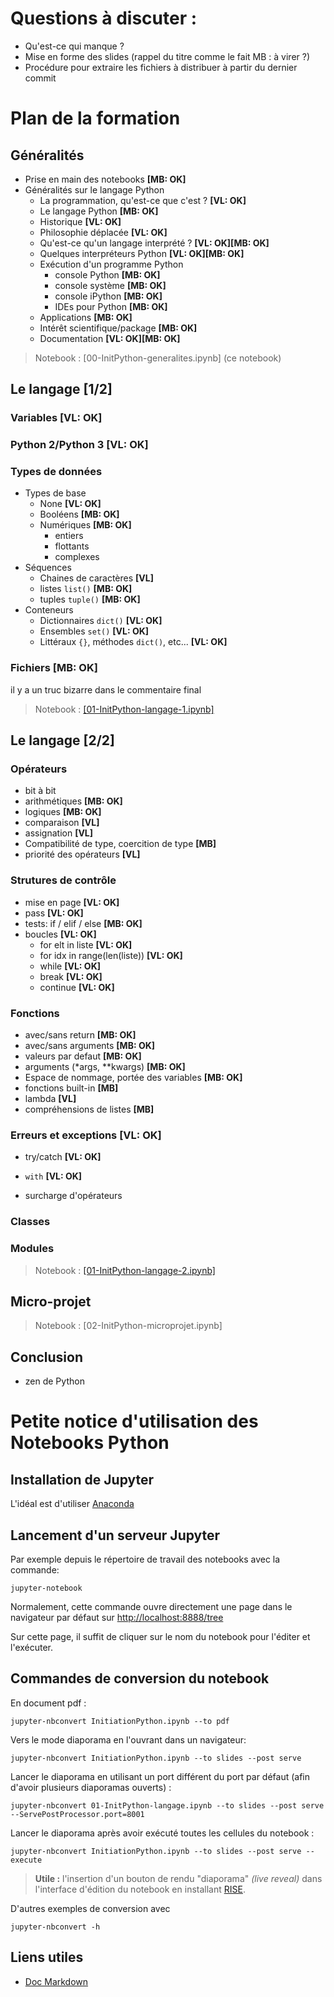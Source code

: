# Questions à discuter :

- Qu'est-ce qui manque ?
- Mise en forme des slides (rappel du titre comme le fait MB : à virer ?)
- Procédure pour extraire les fichiers à distribuer à partir du dernier commit

# Plan de la formation

## Généralités

- Prise en main des notebooks **[MB: OK]**
- Généralités sur le langage Python
	- La programmation, qu'est-ce que c'est ? **[VL: OK]**
	- Le langage Python **[MB: OK]**
	- Historique **[VL: OK]**
	- Philosophie déplacée **[VL: OK]**
	- Qu'est-ce qu'un langage interprété ? **[VL: OK][MB: OK]**
	- Quelques interpréteurs Python **[VL: OK][MB: OK]**
	- Exécution d'un programme Python
		- console Python **[MB: OK]**
		- console système **[MB: OK]**
		- console iPython **[MB: OK]**
		- IDEs pour Python **[MB: OK]**
	- Applications **[MB: OK]**
	- Intérêt scientifique/package **[MB: OK]**
	- Documentation **[VL: OK][MB: OK]**


> Notebook : [00-InitPython-generalites.ipynb] (ce notebook)

## Le langage [1/2]

### Variables **[VL: OK]**
### Python 2/Python 3 **[VL: OK]**
### Types de données
- Types de base
	- None **[VL: OK]**
	- Booléens **[MB: OK]**
	- Numériques **[MB: OK]**
		- entiers
		- flottants
		- complexes	
- Séquences
	- Chaines de caractères **[VL]**
	- listes ``list()`` **[MB: OK]**
	- tuples ``tuple()`` **[MB: OK]**
- Conteneurs
	- Dictionnaires ``dict()`` **[VL: OK]**
	- Ensembles ``set()`` **[VL: OK]**
	- Littéraux ``{}``, méthodes ``dict()``, etc... **[VL: OK]**
	
### Fichiers **[MB: OK]**
il y a un truc bizarre dans le commentaire final

> Notebook : [[01-InitPython-langage-1.ipynb]](http://localhost:8888/notebooks/01-InitPython-langage-1.ipynb)

## Le langage [2/2]

### Opérateurs

- bit à bit 
- arithmétiques **[MB: OK]**
- logiques **[MB: OK]**
- comparaison **[VL]**
- assignation **[VL]**
- Compatibilité de type, coercition de type **[MB]**
- priorité des opérateurs **[VL]**


### Strutures de contrôle

- mise en page **[VL: OK]**
- pass **[VL: OK]**
- tests: if / elif / else **[MB: OK]**
- boucles **[VL: OK]**
	* for elt in liste **[VL: OK]**
	* for idx in range(len(liste)) **[VL: OK]**
	* while **[VL: OK]**
	* break **[VL: OK]**
	* continue **[VL: OK]**

### Fonctions
  * avec/sans return **[MB: OK]**
  * avec/sans arguments **[MB: OK]**
  * valeurs par defaut **[MB: OK]**
  * arguments (*args, **kwargs) **[MB: OK]**
  * Espace de nommage, portée des variables **[MB: OK]**
  * fonctions built-in **[MB]**
  * lambda **[VL]**
  * compréhensions de listes **[MB]**

### Erreurs et exceptions **[VL: OK]**
- try/catch **[VL: OK]**
- ``with`` **[VL: OK]**


- surcharge d'opérateurs

### Classes

### Modules

> Notebook : [[01-InitPython-langage-2.ipynb]](http://localhost:8888/notebooks/01-InitPython-langage-2.ipynb)

## Micro-projet

> Notebook : [02-InitPython-microprojet.ipynb]

## Conclusion

- zen de Python


# Petite notice d'utilisation des Notebooks Python


## Installation de Jupyter

L'idéal est d'utiliser [Anaconda](http://jupyter.readthedocs.org/en/latest/install.html)

## Lancement d'un serveur Jupyter

Par exemple depuis le répertoire de travail des notebooks avec la commande:

	jupyter-notebook

Normalement, cette commande ouvre directement une page dans le navigateur par défaut sur [http://localhost:8888/tree](http://localhost:8888/tree)

Sur cette page, il suffit de cliquer sur le nom du notebook pour l'éditer et l'exécuter.

## Commandes de conversion du notebook

En document pdf :

	jupyter-nbconvert InitiationPython.ipynb --to pdf
	
Vers le mode diaporama en l'ouvrant dans un navigateur:

	jupyter-nbconvert InitiationPython.ipynb --to slides --post serve
	
Lancer le diaporama en utilisant un port différent du port par défaut (afin d'avoir plusieurs diaporamas ouverts) :

	jupyter-nbconvert 01-InitPython-langage.ipynb --to slides --post serve --ServePostProcessor.port=8001 
	
Lancer le diaporama après avoir exécuté toutes les cellules du notebook :

	jupyter-nbconvert InitiationPython.ipynb --to slides --post serve --execute


> **Utile :** l'insertion d'un bouton de rendu "diaporama" *(live reveal)* dans l'interface d'édition du notebook en installant [RISE](https://github.com/damianavila/RISE).
	
D'autres exemples de conversion avec

	jupyter-nbconvert -h
    
## Liens utiles

- [Doc Markdown](https://guides.github.com/features/mastering-markdown)